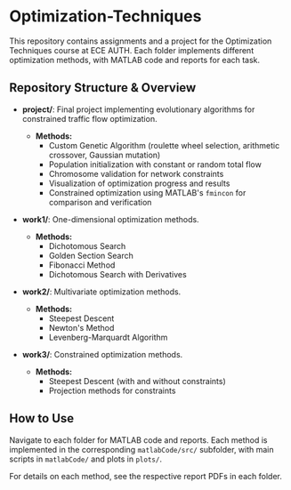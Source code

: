 # Optimization-Techniques

This repository contains assignments and a project for the Optimization Techniques course at ECE AUTH. 
Each folder implements different optimization methods, with MATLAB code and reports for each task.

## Repository Structure & Overview

- **project/**: Final project implementing evolutionary algorithms for constrained traffic flow optimization.
    - **Methods:**
        - Custom Genetic Algorithm (roulette wheel selection, arithmetic crossover, Gaussian mutation)
        - Population initialization with constant or random total flow
        - Chromosome validation for network constraints
        - Visualization of optimization progress and results
        - Constrained optimization using MATLAB's `fmincon` for comparison and verification

- **work1/**: One-dimensional optimization methods.
  - **Methods:**
    - Dichotomous Search
    - Golden Section Search
    - Fibonacci Method
    - Dichotomous Search with Derivatives

- **work2/**: Multivariate optimization methods.
  - **Methods:**
    - Steepest Descent
    - Newton's Method
    - Levenberg-Marquardt Algorithm

- **work3/**: Constrained optimization methods.
  - **Methods:**
    - Steepest Descent (with and without constraints)
    - Projection methods for constraints

## How to Use

Navigate to each folder for MATLAB code and reports. 
Each method is implemented in the corresponding `matlabCode/src/` subfolder, 
with main scripts in `matlabCode/` and plots in `plots/`.

For details on each method, see the respective report PDFs in each folder.
